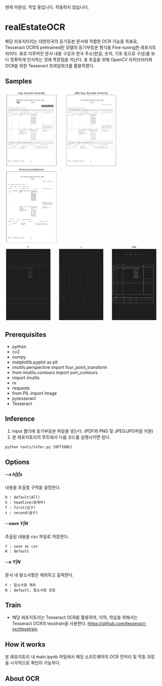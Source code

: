 현재 미완성, 작업 중입니다. 작동하지 않습니다.

# realEstateOCR
해당 리포지터리는 대한민국의 등기등본 문서에 적합한 OCR 기능을 목표로, Tesseract OCR의 pretrained된 모델의 등기부등본 형식을 Fine-tuning한 레포지토리이다. 표로 이루어진 문서 내용 구성과 한국 주소(한글, 숫자, 기호 등으로 구성)를 보다 정확하게 인식하는 것에 특장점을 지닌다.
표 추출을 위해 OpenCV 라이브러리와 OCR을 위한 Tesseract 프레임워크를 활용하였다.

## Samples
<div display=flex flex-direction=row>
<img src="images/save.png" height="250" >
<img src="images/save3.png" height="250" >
<img src="images/save2.png"height="250">
</div>

## Prerequisites
* python
* cv2
* numpy
* matplotlib.pyplot as plt
* imutils.perspective import four_point_transform
* from imutils.contours import sort_contours
* import imutils
* re
* requests
* from PIL import Image 
* pytesseract
* Tesseract
## Inference
1. input 폴더에 등기부등본 파일을 넣는다. (PDF와 PNG 및 JPEG/JPG파일 지원)
2. 본 레포지토리의 루트에서 다음 코드를 실행시키면 된다.
````
python tools/infer.py [OPTIONS]
````
## Options
##### --s h|f|s
내용을 추출할 구역을 설정한다.
````
0 : default(All)
h : headline(표제부)
f : first(갑구)
s : second(을구)
````
##### --save Y|N
추출된 내용을 csv 파일로 저장한다.
````
Y : save as csv
N : default
````
##### --e Y|N
문서 내 말소사항은 제외하고 출력한다.
````
Y : 말소사항 제외
N : default, 말소사항 포함
````

## Train
* 해당 레포지토리는 Tesseract OCR을 활용하여, 이하, 학습을 위해서는 Tesseract OCR의 tesstrain을 사용한다.
https://github.com/tesseract-ocr/tesstrain

## How it works
본 레포지토리 내 main.ipynb 파일에서 해당 소프트웨어의 OCR 전처리 및 작동 과정을 시각적으로 확인이 가능하다.

## About OCR
